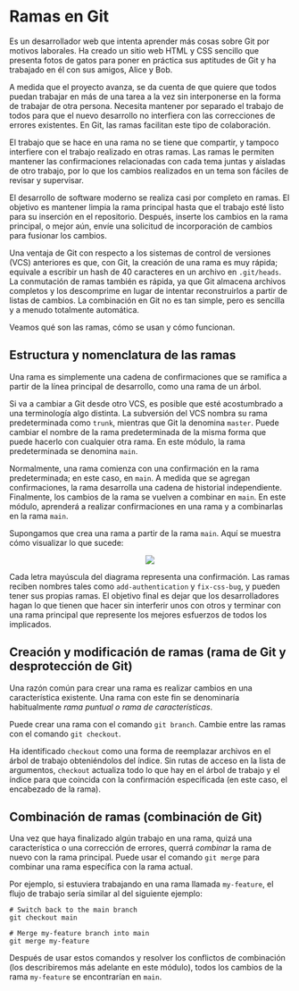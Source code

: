 # Ramas en Git

Es un desarrollador web que intenta aprender más cosas sobre Git por motivos laborales. Ha creado un sitio web HTML y CSS sencillo que presenta fotos de gatos para poner en práctica sus aptitudes de Git y ha trabajado en él con sus amigos, Alice y Bob.

A medida que el proyecto avanza, se da cuenta de que quiere que todos puedan trabajar en más de una tarea a la vez sin interponerse en la forma de trabajar de otra persona. Necesita mantener por separado el trabajo de todos para que el nuevo desarrollo no interfiera con las correcciones de errores existentes. En Git, las ramas facilitan este tipo de colaboración.

El trabajo que se hace en una rama no se tiene que compartir, y tampoco interfiere con el trabajo realizado en otras ramas. Las ramas le permiten mantener las confirmaciones relacionadas con cada tema juntas y aisladas de otro trabajo, por lo que los cambios realizados en un tema son fáciles de revisar y supervisar.

El desarrollo de software moderno se realiza casi por completo en ramas. El objetivo es mantener limpia la rama principal hasta que el trabajo esté listo para su inserción en el repositorio. Después, inserte los cambios en la rama principal, o mejor aún, envíe una solicitud de incorporación de cambios para fusionar los cambios.

Una ventaja de Git con respecto a los sistemas de control de versiones (VCS) anteriores es que, con Git, la creación de una rama es muy rápida; equivale a escribir un hash de 40 caracteres en un archivo en `.git/heads`. La conmutación de ramas también es rápida, ya que Git almacena archivos completos y los descomprime en lugar de intentar reconstruirlos a partir de listas de cambios. La combinación en Git no es tan simple, pero es sencilla y a menudo totalmente automática.

Veamos qué son las ramas, cómo se usan y cómo funcionan.

## Estructura y nomenclatura de las ramas

Una rama es simplemente una cadena de confirmaciones que se ramifica a partir de la línea principal de desarrollo, como una rama de un árbol.

Si va a cambiar a Git desde otro VCS, es posible que esté acostumbrado a una terminología algo distinta. La subversión del VCS nombra su rama predeterminada como `trunk`, mientras que Git la denomina `master`. Puede cambiar el nombre de la rama predeterminada de la misma forma que puede hacerlo con cualquier otra rama. En este módulo, la rama predeterminada se denomina `main`.

Normalmente, una rama comienza con una confirmación en la rama predeterminada; en este caso, en `main`. A medida que se agregan confirmaciones, la rama desarrolla una cadena de historial independiente. Finalmente, los cambios de la rama se vuelven a combinar en `main`. En este módulo, aprenderá a realizar confirmaciones en una rama y a combinarlas en la rama `main`.

Supongamos que crea una rama a partir de la rama `main`. Aquí se muestra cómo visualizar lo que sucede:

<center>
    <img src="https://learn.microsoft.com/es-mx/training/modules/branch-merge-git/media/branch-tree.png"/>
</center>

Cada letra mayúscula del diagrama representa una confirmación. Las ramas reciben nombres tales como `add-authentication` y `fix-css-bug`, y pueden tener sus propias ramas. El objetivo final es dejar que los desarrolladores hagan lo que tienen que hacer sin interferir unos con otros y terminar con una rama principal que represente los mejores esfuerzos de todos los implicados.

## Creación y modificación de ramas (rama de Git y desprotección de Git)

Una razón común para crear una rama es realizar cambios en una característica existente. Una rama con este fin se denominaría habitualmente _rama puntual o rama de características_.

Puede crear una rama con el comando `git branch`. Cambie entre las ramas con el comando `git checkout`.

Ha identificado `checkout` como una forma de reemplazar archivos en el árbol de trabajo obteniéndolos del índice. Sin rutas de acceso en la lista de argumentos, `checkout` actualiza todo lo que hay en el árbol de trabajo y el índice para que coincida con la confirmación especificada (en este caso, el encabezado de la rama).

## Combinación de ramas (combinación de Git)

Una vez que haya finalizado algún trabajo en una rama, quizá una característica o una corrección de errores, querrá _combinar_ la rama de nuevo con la rama principal. Puede usar el comando `git merge` para combinar una rama específica con la rama actual.

Por ejemplo, si estuviera trabajando en una rama llamada `my-feature`, el flujo de trabajo sería similar al del siguiente ejemplo:

    # Switch back to the main branch
    git checkout main

    # Merge my-feature branch into main
    git merge my-feature

Después de usar estos comandos y resolver los conflictos de combinación (los describiremos más adelante en este módulo), todos los cambios de la rama `my-feature` se encontrarían en `main`.

